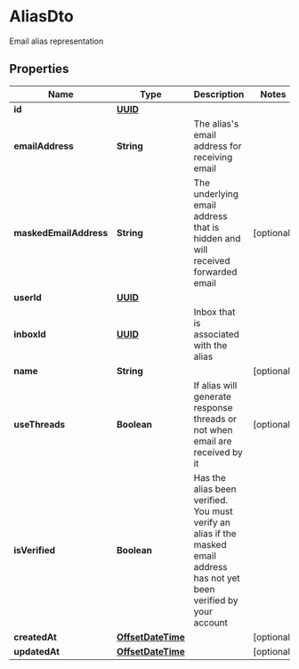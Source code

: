 

# AliasDto

Email alias representation
## Properties

Name | Type | Description | Notes
------------ | ------------- | ------------- | -------------
**id** | [**UUID**](UUID) |  | 
**emailAddress** | **String** | The alias&#39;s email address for receiving email | 
**maskedEmailAddress** | **String** | The underlying email address that is hidden and will received forwarded email |  [optional]
**userId** | [**UUID**](UUID) |  | 
**inboxId** | [**UUID**](UUID) | Inbox that is associated with the alias | 
**name** | **String** |  |  [optional]
**useThreads** | **Boolean** | If alias will generate response threads or not when email are received by it |  [optional]
**isVerified** | **Boolean** | Has the alias been verified. You must verify an alias if the masked email address has not yet been verified by your account | 
**createdAt** | [**OffsetDateTime**](OffsetDateTime) |  |  [optional]
**updatedAt** | [**OffsetDateTime**](OffsetDateTime) |  |  [optional]



